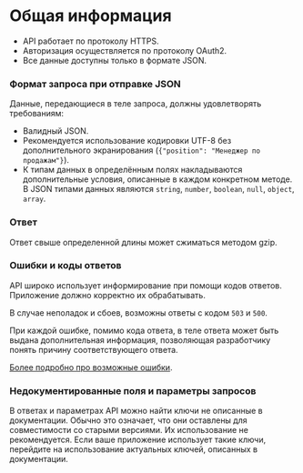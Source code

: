 # Общая информация

* API работает по протоколу HTTPS.
* Авторизация осуществляется по протоколу OAuth2.
* Все данные доступны только в формате JSON.

<a name="request-body"></a>
### Формат запроса при отправке JSON

Данные, передающиеся в теле запроса, должны удовлетворять требованиям:

* Валидный JSON.
* Рекомендуется использование кодировки UTF-8 без дополнительного экранирования
  (`{"position": "Менеджер по продажам"}`).
* К типам данных в определённым полях накладываются дополнительные условия,
  описанные в каждом конкретном методе. В JSON типами данных являются `string`,
  `number`, `boolean`, `null`, `object`, `array`.

<a name="response"></a>
### Ответ
Ответ свыше определенной длины может сжиматься методом gzip.

<a name="errors-and-codes"></a>
### Ошибки и коды ответов

API широко использует информирование при помощи кодов ответов.
Приложение должно корректно их обрабатывать.

В случае неполадок и сбоев, возможны ответы с кодом `503` и `500`.

При каждой ошибке, помимо кода ответа, в теле ответа может быть выдана
дополнительная информация, позволяющая разработчику понять
причину соответствующего ответа.

[Более подробно про возможные ошибки](errors.md).


<a name="deprecated"></a>
### Недокументированные поля и параметры запросов

В ответах и параметрах API можно найти ключи не описанные в документации.
Обычно это означает, что они оставлены для совместимости со старыми версиями.
Их использование не рекомендуется. Если ваше приложение использует такие ключи,
перейдите на использование актуальных ключей, описанных в документации.